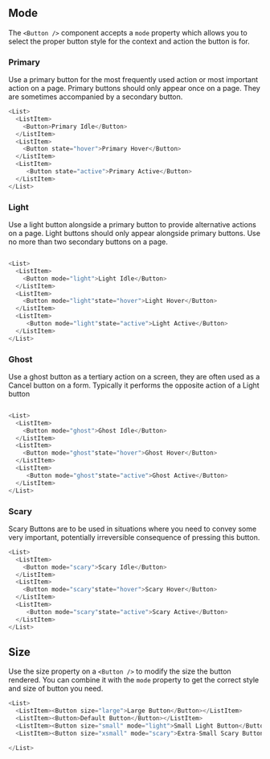 ## Mode

The `<Button />` component accepts a `mode` property which allows you to select the proper button style for the context and action the button is for.

### Primary

Use a primary button for the most frequently used action or most important action on a page. Primary buttons should only appear once on a page. They are sometimes accompanied by a secondary button.

```js
<List>
  <ListItem>
    <Button>Primary Idle</Button>
  </ListItem>
  <ListItem>
    <Button state="hover">Primary Hover</Button>
  </ListItem>
  <ListItem>
     <Button state="active">Primary Active</Button>
  </ListItem>
</List>
```

<div class="doc-section-divider"></div>

### Light
Use a light button alongside a primary button to provide alternative actions on a page. Light buttons should only appear alongside primary buttons. Use no more than two secondary buttons on a page.

```js

<List>
  <ListItem>
    <Button mode="light">Light Idle</Button>
  </ListItem>
  <ListItem>
    <Button mode="light"state="hover">Light Hover</Button>
  </ListItem>
  <ListItem>
     <Button mode="light"state="active">Light Active</Button>
  </ListItem>
</List>
```

<div class="doc-section-divider"></div>

### Ghost

Use a ghost button as a tertiary action on a screen, they are often used as a Cancel button on a form. Typically it performs the opposite action of a Light button

```js

<List>
  <ListItem>
    <Button mode="ghost">Ghost Idle</Button>
  </ListItem>
  <ListItem>
    <Button mode="ghost"state="hover">Ghost Hover</Button>
  </ListItem>
  <ListItem>
     <Button mode="ghost"state="active">Ghost Active</Button>
  </ListItem>
</List>
```

<div class="doc-section-divider"></div>

### Scary

Scary Buttons are to be used in situations where you need to convey some very important, potentially irreversible consequence of pressing this button.

```js
<List>
  <ListItem>
    <Button mode="scary">Scary Idle</Button>
  </ListItem>
  <ListItem>
    <Button mode="scary"state="hover">Scary Hover</Button>
  </ListItem>
  <ListItem>
     <Button mode="scary"state="active">Scary Active</Button>
  </ListItem>
</List>
```


## Size

Use the size property on a `<Button />` to modify the size the button rendered. You can combine it with the `mode` property to get the correct style and size of button you need.

```js
<List>
  <ListItem><Button size="large">Large Button</Button></ListItem>
  <ListItem><Button>Default Button</Button></ListItem>
  <ListItem><Button size="small" mode="light">Small Light Button</Button></ListItem>
  <ListItem><Button size="xsmall" mode="scary">Extra-Small Scary Button</Button></ListItem>

</List>
```

